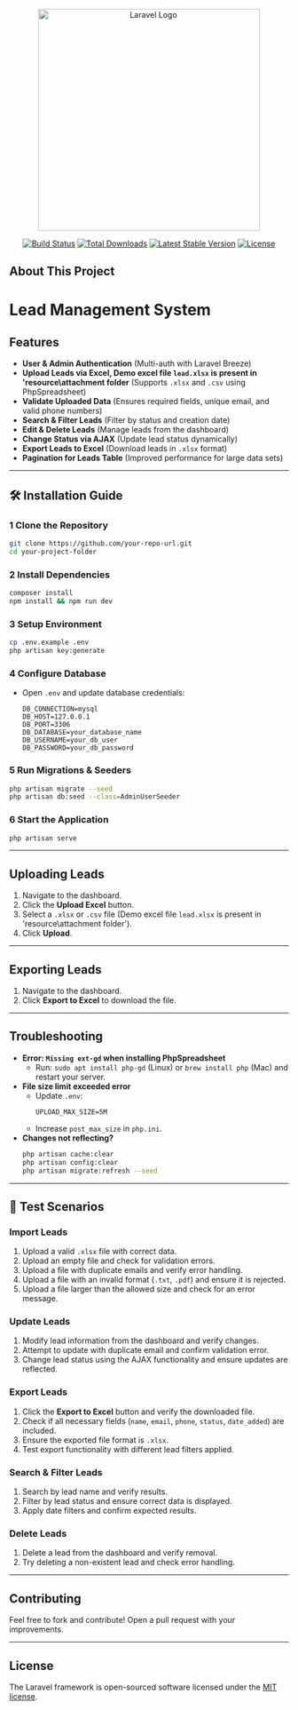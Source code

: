 <p align="center"><a href="https://laravel.com" target="_blank"><img src="https://raw.githubusercontent.com/laravel/art/master/logo-lockup/5%20SVG/2%20CMYK/1%20Full%20Color/laravel-logolockup-cmyk-red.svg" width="400" alt="Laravel Logo"></a></p>

<p align="center">
<a href="https://github.com/laravel/framework/actions"><img src="https://github.com/laravel/framework/workflows/tests/badge.svg" alt="Build Status"></a>
<a href="https://packagist.org/packages/laravel/framework"><img src="https://img.shields.io/packagist/dt/laravel/framework" alt="Total Downloads"></a>
<a href="https://packagist.org/packages/laravel/framework"><img src="https://img.shields.io/packagist/v/laravel/framework" alt="Latest Stable Version"></a>
<a href="https://packagist.org/packages/laravel/framework"><img src="https://img.shields.io/packagist/l/laravel/framework" alt="License"></a>
</p>

## About This Project

# Lead Management System

##  Features
- **User & Admin Authentication** (Multi-auth with Laravel Breeze)
- **Upload Leads via Excel, Demo excel file `lead.xlsx` is present in 'resource\attachment folder** (Supports `.xlsx` and `.csv` using PhpSpreadsheet)
- **Validate Uploaded Data** (Ensures required fields, unique email, and valid phone numbers)
- **Search & Filter Leads** (Filter by status and creation date)
- **Edit & Delete Leads** (Manage leads from the dashboard)
- **Change Status via AJAX** (Update lead status dynamically)
- **Export Leads to Excel** (Download leads in `.xlsx` format)
- **Pagination for Leads Table** (Improved performance for large data sets)

---

## 🛠 Installation Guide

### 1️ Clone the Repository
```sh
git clone https://github.com/your-repo-url.git
cd your-project-folder
```

### 2️ Install Dependencies
```sh
composer install
npm install && npm run dev
```

### 3️ Setup Environment
```sh
cp .env.example .env
php artisan key:generate
```

### 4️ Configure Database
- Open `.env` and update database credentials:
  ```env
  DB_CONNECTION=mysql
  DB_HOST=127.0.0.1
  DB_PORT=3306
  DB_DATABASE=your_database_name
  DB_USERNAME=your_db_user
  DB_PASSWORD=your_db_password
  ```

### 5️ Run Migrations & Seeders
```sh
php artisan migrate --seed
php artisan db:seed --class=AdminUserSeeder
```

### 6 Start the Application
```sh
php artisan serve
```

---

##  Uploading Leads
1. Navigate to the dashboard.
2. Click the **Upload Excel** button.
3. Select a `.xlsx` or `.csv` file (Demo excel file `lead.xlsx` is present in 'resource\attachment folder').
4. Click **Upload**.

---

##  Exporting Leads
1. Navigate to the dashboard.
2. Click **Export to Excel** to download the file.

---

##  Troubleshooting
- **Error: `Missing ext-gd` when installing PhpSpreadsheet**
  - Run: `sudo apt install php-gd` (Linux) or `brew install php` (Mac) and restart your server.
- **File size limit exceeded error**
  - Update `.env`:
    ```env
    UPLOAD_MAX_SIZE=5M
    ```
  - Increase `post_max_size` in `php.ini`.
- **Changes not reflecting?**
  ```sh
  php artisan cache:clear
  php artisan config:clear
  php artisan migrate:refresh --seed
  ```

---

## 📜 Test Scenarios

###  Import Leads
1. Upload a valid `.xlsx` file with correct data.
2. Upload an empty file and check for validation errors.
3. Upload a file with duplicate emails and verify error handling.
4. Upload a file with an invalid format (`.txt`, `.pdf`) and ensure it is rejected.
5. Upload a file larger than the allowed size and check for an error message.

###  Update Leads
1. Modify lead information from the dashboard and verify changes.
2. Attempt to update with duplicate email and confirm validation error.
3. Change lead status using the AJAX functionality and ensure updates are reflected.

###  Export Leads
1. Click the **Export to Excel** button and verify the downloaded file.
2. Check if all necessary fields (`name`, `email`, `phone`, `status`, `date_added`) are included.
3. Ensure the exported file format is `.xlsx`.
4. Test export functionality with different lead filters applied.

###  Search & Filter Leads
1. Search by lead name and verify results.
2. Filter by lead status and ensure correct data is displayed.
3. Apply date filters and confirm expected results.

###  Delete Leads
1. Delete a lead from the dashboard and verify removal.
2. Try deleting a non-existent lead and check error handling.

---

##  Contributing
Feel free to fork and contribute! Open a pull request with your improvements.

---







## License

The Laravel framework is open-sourced software licensed under the [MIT license](https://opensource.org/licenses/MIT).
